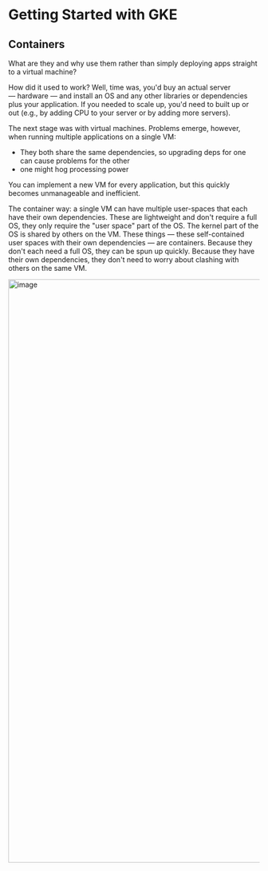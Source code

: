 # Getting Started with GKE

## Containers

What are they and why use them rather than simply deploying apps straight to a virtual machine?

How did it used to work? Well, time was, you'd buy an actual server — hardware — and install an OS and any other libraries or dependencies plus your application.
If you needed to scale up, you'd need to built up or out (e.g., by adding CPU to your server or by adding more servers).

The next stage was with virtual machines. Problems emerge, however, when running multiple applications on a single VM:

- They both share the same dependencies, so upgrading deps for one can cause problems for the other
- one might hog processing power

You can implement a new VM for every application, but this quickly becomes unmanageable and inefficient.

The container way: a single VM can have multiple user-spaces that each have their own dependencies. These are lightweight and
don't require a full OS, they only require the "user space" part of the OS. The kernel part of the OS is shared by others on the VM.
These things — these self-contained user spaces with their own dependencies — are containers. Because they don't each need
a full OS, they can be spun up quickly. Because they have their own dependencies, they don't need to worry about clashing
with others on the same VM.

<img width="1168" alt="image" src="https://user-images.githubusercontent.com/2437758/175406517-ce9eb34e-222d-418c-abb6-a5f36b93fa99.png">
